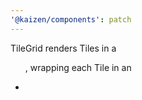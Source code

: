 ```yaml
---
'@kaizen/components': patch
---
```


TileGrid renders Tiles in a <ul>, wrapping each Tile in an <li>
